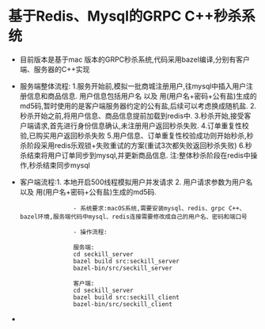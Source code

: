 # 基于Redis、Mysql的GRPC C++秒杀系统

- 目前版本是基于mac 版本的GRPC秒杀系统,代码采用bazel编译,分别有客户端、服务器的C++实现

- 服务端整体流程: 1.服务开始前,模拟一批商城注册用户,往mysql中插入用户注册信息和商品信息. 用户信息包括用户名 以及 用(用户名+密码+公有盐)生成的md5码,暂时使用的是客户端服务器约定的公有盐,后续可以考虑换成随机盐.
                              2.秒杀开始之前,将用户信息、商品信息提前加载到redis中.
                              3.秒杀开始,接受客户端请求,首先进行身份信息确认,未注册用户返回秒杀失败.
                              4.订单重复性校验,已购买用户返回秒杀失败
                              5.用户信息、订单重复性校验成功则开始秒杀,秒杀阶段采用redis乐观锁+失败重试的方案(重试3次都失败返回秒杀失败)
                              6.秒杀结束将用户订单同步到mysql,并更新商品信息.
   注:整体秒杀阶段在redis中操作,秒杀结束同步mysql
   
   
-  客户端流程:1. 本地开启500线程模拟用户并发请求
                      2. 用户请求参数为用户名 以及 用(用户名+密码+公有盐)生成的md5码.
                      
                      
                      
                      - 系统要求:macOS系统,需要安装mysql、redis、grpc C++、bazel环境,服务端代码中mysql、redis连接需要修改成自己的用户名、密码和端口号
                      
                      - 操作流程:
                      
                      服务端:
                      cd seckill_server
                      bazel build src:seckill_server
                      bazel-bin/src/seckill_server
                      
                      客户端:
                      cd seckill_server
                      bazel build src:seckill_client
                      bazel-bin/src/seckill_client


- 
